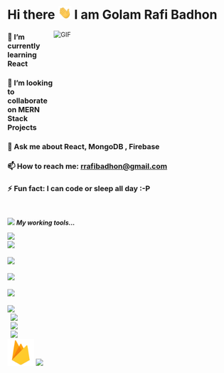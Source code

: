 <h1> Hi there <img src="https://raw.githubusercontent.com/ABSphreak/ABSphreak/master/gifs/Hi.gif" width="30px"> I am Golam Rafi Badhon </h1>


<a target="_blank">
  <img align="right" height="250" width="400" alt="GIF" src="https://media.giphy.com/media/v1.Y2lkPTc5MGI3NjExMDcwMWU5ZDgwMzY5M2EzMWMzNzg2ZGE3YjZhMjkzZTg1MzIzZDc2OSZjdD1z/o1FVmmK0rip96MMGP6/giphy.gif">
</a>

### 🌱 I’m currently learning React
### 👯 I’m looking to collaborate on MERN Stack Projects
### 💬 Ask me about React, MongoDB , Firebase
### 📫 How to reach me: rrafibadhon@gmail.com
### ⚡ Fun fact: I can code or sleep all day :-P
<br/><br/>
<img src="https://giphy.com/embed/o1FVmmK0rip96MMGP6" width="30px">&nbsp;***My working tools...***
<p align="left">
  
  <code><img width="60" src="https://github.com/uannabi/-/blob/master/resource/git.svg"></code>
  <code> <img width="60" src="https://www.vectorlogo.zone/logos/w3_html5/w3_html5-ar21.svg"> </code>
  <code> <img width="60" src="https://www.vectorlogo.zone/logos/heroku/heroku-ar21.svg"> </code>
  <code> <img width="60" src="https://www.vectorlogo.zone/logos/reactjs/reactjs-ar21.svg"> </code>
  <code> <img width="60" src="https://www.vectorlogo.zone/logos/javascript/javascript-ar21.svg"> </code>
  <code> <img width="60" src="https://www.vectorlogo.zone/logos/netlifyapp_watercss/netlifyapp_watercss-ar21.svg"> </code>
  <code> <img width="60" src="https://i.ibb.co/Xxh9jKn/image.png"> </code>
  <code> <img width="60" src="https://i.ibb.co/QFhyd5B/image.png"> </code>
  <code> <img width="60" src="https://i.ibb.co/qDrcwHd/image.png"> </code>
  <code><img width="60" src="https://raw.githubusercontent.com/github/explore/80688e429a7d4ef2fca1e82350fe8e3517d3494d/topics/firebase/firebase.png"></code>
  <code><img width="60" src="https://encrypted-tbn0.gstatic.com/images?q=tbn:ANd9GcRT1PKsfJXnxOqnTRiIZ8VcdJDYBXD-qZnnpw&usqp=CAU"></code>
